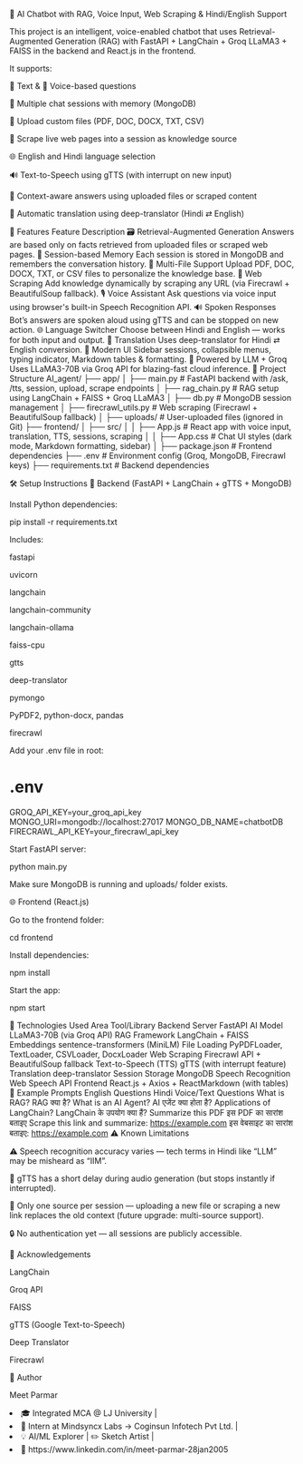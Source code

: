 🧠 AI Chatbot with RAG, Voice Input, Web Scraping & Hindi/English Support

This project is an intelligent, voice-enabled chatbot that uses Retrieval-Augmented Generation (RAG) with FastAPI + LangChain + Groq LLaMA3 + FAISS in the backend and React.js in the frontend.

It supports:

💬 Text & 🎤 Voice-based questions

📂 Multiple chat sessions with memory (MongoDB)

📑 Upload custom files (PDF, DOC, DOCX, TXT, CSV)

🔗 Scrape live web pages into a session as knowledge source

🌐 English and Hindi language selection

🔊 Text-to-Speech using gTTS (with interrupt on new input)

🧠 Context-aware answers using uploaded files or scraped content

🔁 Automatic translation using deep-translator (Hindi ⇄ English)

🚀 Features
Feature	Description
🗃️ Retrieval-Augmented Generation	Answers are based only on facts retrieved from uploaded files or scraped web pages.
🧠 Session-based Memory	Each session is stored in MongoDB and remembers the conversation history.
📂 Multi-File Support	Upload PDF, DOC, DOCX, TXT, or CSV files to personalize the knowledge base.
🔗 Web Scraping	Add knowledge dynamically by scraping any URL (via Firecrawl + BeautifulSoup fallback).
🎙️ Voice Assistant	Ask questions via voice input using browser's built-in Speech Recognition API.
🔊 Spoken Responses	Bot’s answers are spoken aloud using gTTS and can be stopped on new action.
🌐 Language Switcher	Choose between Hindi and English — works for both input and output.
🔁 Translation	Uses deep-translator for Hindi ⇄ English conversion.
🎨 Modern UI	Sidebar sessions, collapsible menus, typing indicator, Markdown tables & formatting.
🤖 Powered by LLM + Groq	Uses LLaMA3-70B via Groq API for blazing-fast cloud inference.
📂 Project Structure
AI_agent/
├── app/
│   ├── main.py             # FastAPI backend with /ask, /tts, session, upload, scrape endpoints
│   ├── rag_chain.py        # RAG setup using LangChain + FAISS + Groq LLaMA3
│   ├── db.py               # MongoDB session management
│   ├── firecrawl_utils.py  # Web scraping (Firecrawl + BeautifulSoup fallback)
│   ├── uploads/            # User-uploaded files (ignored in Git)
├── frontend/
│   ├── src/
│   │   ├── App.js          # React app with voice input, translation, TTS, sessions, scraping
│   │   ├── App.css         # Chat UI styles (dark mode, Markdown formatting, sidebar)
│   ├── package.json        # Frontend dependencies
├── .env                    # Environment config (Groq, MongoDB, Firecrawl keys)
├── requirements.txt        # Backend dependencies

🛠️ Setup Instructions
🔧 Backend (FastAPI + LangChain + gTTS + MongoDB)

Install Python dependencies:

pip install -r requirements.txt


Includes:

fastapi

uvicorn

langchain

langchain-community

langchain-ollama

faiss-cpu

gtts

deep-translator

pymongo

PyPDF2, python-docx, pandas

firecrawl

Add your .env file in root:

# .env
GROQ_API_KEY=your_groq_api_key
MONGO_URI=mongodb://localhost:27017
MONGO_DB_NAME=chatbotDB
FIRECRAWL_API_KEY=your_firecrawl_api_key


Start FastAPI server:

python main.py


Make sure MongoDB is running and uploads/ folder exists.

🌐 Frontend (React.js)

Go to the frontend folder:

cd frontend


Install dependencies:

npm install


Start the app:

npm start

🧠 Technologies Used
Area	Tool/Library
Backend Server	FastAPI
AI Model	LLaMA3-70B (via Groq API)
RAG Framework	LangChain + FAISS
Embeddings	sentence-transformers (MiniLM)
File Loading	PyPDFLoader, TextLoader, CSVLoader, DocxLoader
Web Scraping	Firecrawl API + BeautifulSoup fallback
Text-to-Speech (TTS)	gTTS (with interrupt feature)
Translation	deep-translator
Session Storage	MongoDB
Speech Recognition	Web Speech API
Frontend	React.js + Axios + ReactMarkdown (with tables)
🧪 Example Prompts
English Questions	Hindi Voice/Text Questions
What is RAG?	RAG क्या है?
What is an AI Agent?	AI एजेंट क्या होता है?
Applications of LangChain?	LangChain के उपयोग क्या हैं?
Summarize this PDF	इस PDF का सारांश बताइए
Scrape this link and summarize: https://example.com	इस वेबसाइट का सारांश बताइए: https://example.com
⚠️ Known Limitations

⚠️ Speech recognition accuracy varies — tech terms in Hindi like “LLM” may be misheard as “IIM”.

📢 gTTS has a short delay during audio generation (but stops instantly if interrupted).

📑 Only one source per session — uploading a new file or scraping a new link replaces the old context (future upgrade: multi-source support).

🔒 No authentication yet — all sessions are publicly accessible.

🙏 Acknowledgements

LangChain

Groq API

FAISS

gTTS (Google Text-to-Speech)

Deep Translator

Firecrawl

👤 Author

Meet Parmar

<li/>🎓 Integrated MCA @ LJ University | <li/>💼 Intern at Mindsyncx Labs → Coginsun Infotech Pvt Ltd. | <li/>💡 AI/ML Explorer | ✏️ Sketch Artist | <li/>🔗 https://www.linkedin.com/in/meet-parmar-28jan2005
